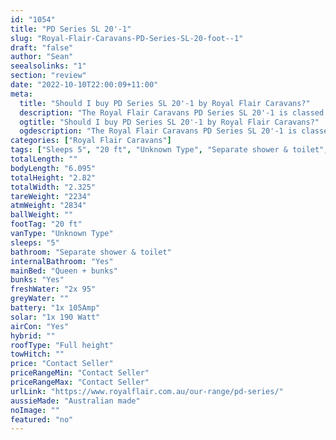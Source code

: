 ```yaml
---
id: "1054"
title: "PD Series SL 20'-1"
slug: "Royal-Flair-Caravans-PD-Series-SL-20-foot--1"
draft: "false"
author: "Sean"
seealsolinks: "1"
section: "review"
date: "2022-10-10T22:00:09+11:00"
meta:
  title: "Should I buy PD Series SL 20'-1 by Royal Flair Caravans?"
  description: "The Royal Flair Caravans PD Series SL 20'-1 is classed as Unknown Type, and sleeps 5 people. It is Australian made and comes in at 20 ft. It generally has Separate shower & toilet."
  ogtitle: "Should I buy PD Series SL 20'-1 by Royal Flair Caravans?"
  ogdescription: "The Royal Flair Caravans PD Series SL 20'-1 is classed as Unknown Type, and sleeps 5 people. It is Australian made and comes in at 20 ft. It generally has Separate shower & toilet."
categories: ["Royal Flair Caravans"]
tags: ["Sleeps 5", "20 ft", "Unknown Type", "Separate shower & toilet", "Full height", "Price Unknown", "Australian made"]
totalLength: ""
bodyLength: "6.095"
totalHeight: "2.82"
totalWidth: "2.325"
tareWeight: "2234"
atmWeight: "2834"
ballWeight: ""
footTag: "20 ft"
vanType: "Unknown Type"
sleeps: "5"
bathroom: "Separate shower & toilet"
internalBathroom: "Yes"
mainBed: "Queen + bunks"
bunks: "Yes"
freshWater: "2x 95"
greyWater: ""
battery: "1x 105Amp"
solar: "1x 190 Watt"
airCon: "Yes"
hybrid: ""
roofType: "Full height"
towHitch: ""
price: "Contact Seller"
priceRangeMin: "Contact Seller"
priceRangeMax: "Contact Seller"
urlLink: "https://www.royalflair.com.au/our-range/pd-series/"
aussieMade: "Australian made"
noImage: ""
featured: "no"
---
```

